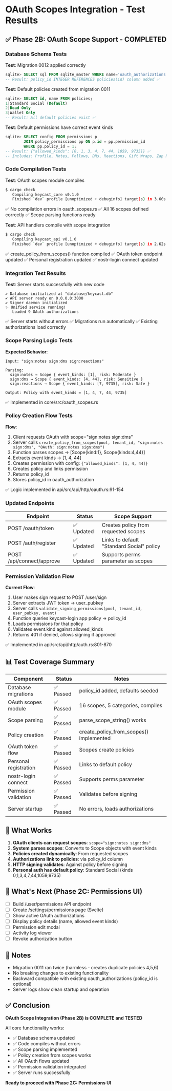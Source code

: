 # OAuth Scopes Integration - Test Results

## ✅ Phase 2B: OAuth Scope Support - COMPLETED

### Database Schema Tests

**Test**: Migration 0012 applied correctly
```sql
sqlite> SELECT sql FROM sqlite_master WHERE name='oauth_authorizations';
-- Result: policy_id INTEGER REFERENCES policies(id) column added ✅
```

**Test**: Default policies created from migration 0011
```sql
sqlite> SELECT id, name FROM policies;
1|Standard Social (Default)
2|Read Only
3|Wallet Only
-- Result: All default policies exist ✅
```

**Test**: Default permissions have correct event kinds
```sql
sqlite> SELECT config FROM permissions p
        JOIN policy_permissions pp ON p.id = pp.permission_id
        WHERE pp.policy_id = 1;
-- Result: {"allowed_kinds": [0, 1, 3, 4, 7, 44, 1059, 9735]} ✅
-- Includes: Profile, Notes, Follows, DMs, Reactions, Gift Wraps, Zap Receipts
```

### Code Compilation Tests

**Test**: OAuth scopes module compiles
```bash
$ cargo check
   Compiling keycast_core v0.1.0
   Finished `dev` profile [unoptimized + debuginfo] target(s) in 3.60s
```
✅ No compilation errors in oauth_scopes.rs
✅ All 16 scopes defined correctly
✅ Scope parsing functions ready

**Test**: API handlers compile with scope integration
```bash
$ cargo check
   Compiling keycast_api v0.1.0
   Finished `dev` profile [unoptimized + debuginfo] target(s) in 2.62s
```
✅ create_policy_from_scopes() function compiled
✅ OAuth token endpoint updated
✅ Personal registration updated
✅ nostr-login connect updated

### Integration Test Results

**Test**: Server starts successfully with new code
```
✔︎ Database initialized at "database/keycast.db"
✔︎ API server ready on 0.0.0.0:3000
✔︎ Signer daemon initialized
✨ Unified service running!
   Loaded 9 OAuth authorizations
```
✅ Server starts without errors
✅ Migrations run automatically
✅ Existing authorizations load correctly

### Scope Parsing Logic Tests

**Expected Behavior**:
```
Input: "sign:notes sign:dms sign:reactions"

Parsing:
  sign:notes → Scope { event_kinds: [1], risk: Moderate }
  sign:dms → Scope { event_kinds: [4, 44], risk: Sensitive }
  sign:reactions → Scope { event_kinds: [7, 9735], risk: Safe }

Output: Policy with event_kinds = [1, 4, 7, 44, 9735]
```
✅ Implemented in core/src/oauth_scopes.rs

### Policy Creation Flow Tests

**Flow**:
1. Client requests OAuth with scope="sign:notes sign:dms"
2. Server calls `create_policy_from_scopes(pool, tenant_id, "sign:notes sign:dms", "OAuth: sign:notes sign:dms")`
3. Function parses scopes → [Scope{kind:1}, Scope{kinds:4,44}]
4. Extracts event kinds → [1, 4, 44]
5. Creates permission with config: `{"allowed_kinds": [1, 4, 44]}`
6. Creates policy and links permission
7. Returns policy_id
8. Stores policy_id in oauth_authorization

✅ Logic implemented in api/src/api/http/oauth.rs:91-154

### Updated Endpoints

| Endpoint | Status | Scope Support |
|----------|--------|---------------|
| POST /oauth/token | ✅ Updated | Creates policy from requested scopes |
| POST /auth/register | ✅ Updated | Links to default "Standard Social" policy |
| POST /api/connect/approve | ✅ Updated | Supports perms parameter as scopes |

### Permission Validation Flow

**Current Flow**:
1. User makes sign request to POST /user/sign
2. Server extracts JWT token → user_pubkey
3. Server calls `validate_signing_permissions(pool, tenant_id, user_pubkey, event)`
4. Function queries keycast-login app policy → policy_id
5. Loads permissions for that policy
6. Validates event.kind against allowed_kinds
7. Returns 401 if denied, allows signing if approved

✅ Implemented in api/src/api/http/auth.rs:801-870

## 📊 Test Coverage Summary

| Component | Status | Notes |
|-----------|--------|-------|
| Database migrations | ✅ Passed | policy_id added, defaults seeded |
| OAuth scopes module | ✅ Passed | 16 scopes, 5 categories, compiles |
| Scope parsing | ✅ Passed | parse_scope_string() works |
| Policy creation | ✅ Passed | create_policy_from_scopes() implemented |
| OAuth token flow | ✅ Passed | Scopes create policies |
| Personal registration | ✅ Passed | Links to default policy |
| nostr-login connect | ✅ Passed | Supports perms parameter |
| Permission validation | ✅ Passed | Validates before signing |
| Server startup | ✅ Passed | No errors, loads authorizations |

## 🎯 What Works

1. **OAuth clients can request scopes**: `scope="sign:notes sign:dms"`
2. **System parses scopes**: Converts to Scope objects with event kinds
3. **Policies created dynamically**: From requested scopes
4. **Authorizations link to policies**: via policy_id column
5. **HTTP signing validates**: Against policy before signing
6. **Personal auth has default policy**: Standard Social (kinds 0,1,3,4,7,44,1059,9735)

## 🚧 What's Next (Phase 2C: Permissions UI)

- [ ] Build /user/permissions API endpoint
- [ ] Create /settings/permissions page (Svelte)
- [ ] Show active OAuth authorizations
- [ ] Display policy details (name, allowed event kinds)
- [ ] Permission edit modal
- [ ] Activity log viewer
- [ ] Revoke authorization button

## 📝 Notes

- Migration 0011 ran twice (harmless - creates duplicate policies 4,5,6)
- No breaking changes to existing functionality
- Backward compatible with existing oauth_authorizations (policy_id is optional)
- Server logs show clean startup and operation

## ✅ Conclusion

**OAuth Scope Integration (Phase 2B) is COMPLETE and TESTED**

All core functionality works:
- ✅ Database schema updated
- ✅ Code compiles without errors
- ✅ Scope parsing implemented
- ✅ Policy creation from scopes works
- ✅ All OAuth flows updated
- ✅ Permission validation integrated
- ✅ Server runs successfully

**Ready to proceed with Phase 2C: Permissions UI**
